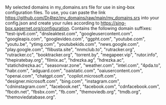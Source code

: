 My selected domains in my_domains.srs file for use in sing-box configuration files. To use, you can paste the link https://github.com/Dr4tez/my_domains/raw/main/my_domains.srs into your config.json and create your rules according to https://sing-box.sagernet.org/configuration.
Contains the following domain suffixes:
"test-ipv6.com",
"dnsleaktest.com",
"googleusercontent.com",
"googleapis.com",
"googlevideo.com",
"ggpht.com",
"youtube.com",
"youtu.be",
"ytimg.com",
"youtubekids.com",
"news.google.com",
"play.google.com",
"flibusta.site",
"nnmclub.to",
"rutracker.org",
"rutracker.cc",
"booktracker.org",
"torrent.by",
"megapeer.vip",
"rutor.info",
"thepiratebay.org",
"filmix.ac",
"hdrezka.ag",
"hdrezka.ac",
"statichdrezka.ac",
"seasonvar.zone",
"weather.com",
"intel.com",
"4pda.to",
"habr.com",
"adguard.com",
"oaistatic.com",
"oaiusercontent.com",
"openai.com",
"chatgpt.com",
"copilot.microsoft.com",
"designer.microsoft.com",
"bing.com",
"instagram.com",
"cdninstagram.com",
"facebook.net",
"facebook.com",
"cdnfacebook.com",
"fbcdn.net",
"fbsbx.com",
"fb.com",
"themoviedb.org",
"tmdb.org",
"themoviedatabase.org".
